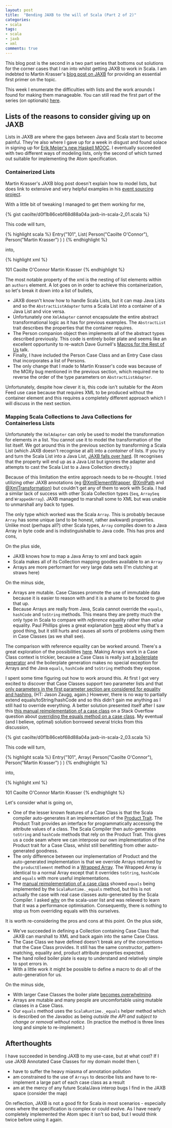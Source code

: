 ```yaml
---
layout: post
title:  "Bending JAXB to the will of Scala (Part 2 of 2)"
categories:
- scala
tags:
- scala
- jaxb
- xml
comments: true
---
```


This blog post is the second in a two part series that bottoms out solutions for the corner cases that I ran into whilst getting JAXB to work in Scala. I am indebted to Martin Krasser's [blog post on JAXB][krasserm-jaxb] for providing an essential first primer on the topic. 

This week I enumerate the difficulties with lists and the work arounds I found for making them manageable. You can still read the first part of the series (on optionals) [here][part-1].

<!--more-->

## Lists of the reasons to consider giving up on JAXB ##

Lists in JAXB are where the gaps between Java and Scala start to become painful. They're also where I gave up for a week in disgust and found solace in signing up for [Erik Meijer's new Haskell MOOC][edx-fp101x]. I eventually succeeded with two different ways of modeling lists, only the second of which turned out suitable for implementing the Atom specification.

### Containerized Lists ###

Martin Krasser's JAXB blog post doesn't explain how to model lists, but does link to extensive and very helpful examples in his [event sourcing project][krasserm-jaxb-working-code].

With a little bit of tweaking I managed to get them working for me,

{% gist caoilte/d0f1b86cebf68d88a04a jaxb-in-scala-2_01.scala %}

This code will turn,

{% highlight scala %}
Entry("101", 
    List(
        Person("Caoilte O'Connor"),
        Person("Martin Krasser")
    )
)
{% endhighlight %}

into,

{% highlight xml %}
<?xml version="1.0" encoding="UTF-8"?>
<entry>
    <id>101</id>
    <authors>
        <person>
            <name>Caoilte O'Connor</name>
        </person>
        <person>
            <name>Martin Krasser</name>
        </person>
    </authors>
</entry>
{% endhighlight %}

The most notable property of the xml is the nesting of list elements within an `authors` element. A lot goes on in order to achieve this containerization, so let's break it down into a list of bullets,

* JAXB doesn't know how to handle Scala Lists, but it can map Java Lists and so the `AbstractListAdapter` turns a Scala List into a container of a Java List and vice versa.
* Unfortunately one `XmlAdapter` cannot encapsulate the entire abstract transformational logic as it has for previous examples. The `AbstractList` trait describes the properties that the container requires.
* The Person companion object then implements all of the abstract types described previously. This code is entirely boiler plate and seems like an excellent opportunity to re-watch Dave Gurnell's [Macros for the Rest of Us][macros-for-rest-of-us-talk] talk.
* Finally, I have included the Person Case Class and an Entry Case class that incorporates a list of Persons. 
* The only change that I made to Martin Krasser's code was because of the MOXy bug mentioned in the previous section, which required me to reverse the order of the type parameters on `AbstractListAdapter`.

Unfortunately, despite how clever it is, this code isn't suitable for the Atom Feed use case because that requires XML to be produced without the container element and this requires a completely different approach which I will discuss in the next section.

### Mapping Scala Collections to Java Collections for Containerless Lists ###

Unfortunately the `XmlAdapter` can only be used to model the transformation for elements _in_ a list. You cannot use it to model the transformation of the list itself. We got around this in the previous section by transforming a Scala List (which JAXB doesn't recognise at all) into a _container_ of lists. If you try and turn the Scala List into a Java List, [JAXB falls over hard][list-to-list-error]. (It recognises that the property will end up as a Java List but ignores the adapter and attempts to cast the Scala List to a Java Collection directly.)

Because of this limitation the entire approach needs to be re-thought. I tried utilizing other JAXB annotations (eg [@XmlElementWrapper][jaxb-xmlelementwrapper], [@XmlPath][moxy-xmlpath] and [@XmlTransformation][moxy-xmltransformation]) but couldn't get any of them to work with Scala. I had a similar lack of success with other Scala Collection types (`Seq`, `ArraySeq` and `WrappedArray`). JAXB managed to marshall some to XML but was unable to unmarshall any back to types.

The only type which worked was the Scala `Array`. This is probably because `Array` has some unique (and to be honest, rather awkward) properties. Unlike most (perhaps all?) other Scala types, `Array` compiles down to a Java Array in byte code and is indistinguishable to Java code. This has pros and cons,

On the plus side,

* JAXB knows how to map a Java Array to xml and back again 
* Scala makes all of its Collection mapping goodies available to an `Array`
* Arrays are more performant for very large data sets (I'm clutching at straws here)

On the minus side,

* Arrays are mutable. Case Classes promote the use of immutable data because it is easier to reason with and it is a shame to be forced to give that up.
* Because Arrays are really from Java, Scala cannot override the `equals`, `hashCode` and `toString` methods. This means they are pretty much the only type in Scala to compare with _reference_ equality rather than _value_ equality. Paul Phillips gives a great explanation [here][pphillips-array-explanation] about why that's a good thing, but it still hurts and causes all sorts of problems using them in Case Classes (as we shall see). 

The comparison with reference equality can be worked around. There's a great exploration of the possibilities [here][scala-array-comparison]. Making Arrays work in a Case Class context is trickier, because a Case Class is really just [a boilerplate generator][zaugg-case-class-opinion] and the boilerplate generation makes no special exception for Arrays and the Java `equals`, `hashCode` and `toString` methods they expose. 


I spent some time figuring out how to work around this. At first I got very excited to discover that Case Classes support two parameter lists and that 
[only parameters in the first parameter section are considered for equality and hashing.][zaugg-case-class-config] (HT: Jason Zaugg, again.) However, there is no way to partially extend equals/toString/hashCode and so this didn't gain me anything as I still had to override everything. A better solution presented itself after I saw this [this manual reimplementation of a case class][manual-case-class] on a Stack Overflow question about [overriding the equals method on a case class][scalaruntime-answer]. My eventual (and I believe, optimal) solution borrowed several tricks from this discussion,

{% gist caoilte/d0f1b86cebf68d88a04a jaxb-in-scala-2_03.scala %}

This code will turn,

{% highlight scala %}
Entry("101", 
    Array(
        Person("Caoilte O'Connor"),
        Person("Martin Krasser")
    )
)
{% endhighlight %}

into,

{% highlight xml %}
<?xml version="1.0" encoding="UTF-8"?>
<entry>
    <id>101</id>
    <author>
        <name>Caoilte O'Connor</name>
    </author>
    <author>
        <name>Martin Krasser</name>
    </author>
</entry>
{% endhighlight %}

Let's consider what is going on,

* One of the lesser known features of a Case Class is that the Scala compiler  auto-generates it an implementation of the [Product Trait][product-trait-api]. The Product Trait provides an interface for programmatically accessing the attribute values of a class. The Scala Compiler then auto-generates `toString` and `hashCode` methods that rely on the Product Trait. This gives us a code seam where we can interpose our own implementation of the Product trait for a Case Class, whilst still benefitting from other auto-generated goodness.
* The only difference between our implementation of Product and the auto-generated implementation is that we override Arrays returned by the `productElement` method in a [Wrapped Array][wrapped-array-api]. The Wrapped Array is identical to a normal Array except that it overrides `toString`, `hashCode` and `equals` with more useful implementations. 
* The [manual reimplementation of a case class][manual-case-class] showed `equals` being implemented by the `ScalaRuntime._equals` method, but this is not actually the case with real case classes auto-generated by the Scala Compiler. I asked [why][my-case-class-equals-question] on the scala-user list and was relieved to learn that it was a performance optimisation. Consequently, there is nothing to stop us from overriding equals with this ourselves.

It is worth re-considering the pros and cons at this point. On the plus side,

* We've succeeded in defining a Collection containing Case Class that JAXB can marshall to XML and back again into the same Case Class.
* The Case Class we have defined doesn't break any of the conventions that the Case Class provides. It still has the same constructor, pattern-matching, equality and, product attribute properties expected.
* The hand rolled boiler plate is easy to understand and relatively simple to spot errors in.
* With a little work it might be possible to define a macro to do all of the auto-generation for us.

On the minus side,

* With larger Case Classes the boiler plate [becomes overwhelming][arrays-in-large-case-class].
* Arrays are mutable and many people are uncomfortable using mutable classes in a Case Class.
* Our `equals` method uses the `ScalaRuntime._equals` helper method which is described on the Javadoc as being _outside the API and subject to change or removal without notice_. (In practice the method is three lines long and simple to re-implement.)

## Afterthoughts ##

I have succeeded in bending JAXB to my use-case, but at what cost? If I use  JAXB Annotated Case Classes for my domain model then I,

* have to suffer the heavy miasma of annotation pollution 
* am constrained to the use of `Arrays` to describe lists and have to re-implement a large part of each case class as a result
* am at the mercy of any future Scala/Java interop bugs I find in the JAXB space (consider the map)

On reflection, JAXB is not a good fit for Scala in most scenarios - especially ones where the specification is complex or could evolve. As I have nearly completely implemented the Atom spec it isn't so bad, but I would think twice before using it again.


[part-1]:                        http://caoilte.org/scala/2014/09/29/bending-jaxb-to-the-will-of-scala-1-of-2/
[krasserm-jaxb]:                 http://krasserm.blogspot.co.uk/2012/02/using-jaxb-for-xml-and-json-apis-in.html
[edx-fp101x]:                    https://www.edx.org/course/delftx/delftx-fp101x-introduction-functional-2126
[krasserm-jaxb-working-code]:    https://github.com/krasserm/eventsourcing-example/tree/play-blog/modules/service/src/main/scala/dev/example/eventsourcing
[macros-for-rest-of-us-talk]:    https://www.parleys.com/play/53a7d2c4e4b0543940d9e542/chapter0/about
[list-to-list-error]:            https://gist.github.com/caoilte/d0f1b86cebf68d88a04a#file-jaxb-in-scala-2_02-txt
[jaxb-xmlelementwrapper]:        http://stackoverflow.com/questions/16202583/xmlelementwrapper-for-unwrapped-collections
[moxy-xmlpath]:                  http://stackoverflow.com/questions/11153599/unmarshalling-nested-collection-via-xmlpath-moxy-annotation
[moxy-xmltransformation]:        http://blog.bdoughan.com/2010/08/xmltransformation-going-beyond.html
[pphillips-array-explanation]:   http://stackoverflow.com/a/3738850/58005
[scala-array-comparison]:        http://blog.bruchez.name/2013/05/scala-array-comparison-without-phd.html
[zaugg-case-class-opinion]:      https://groups.google.com/d/msg/scala-user/buGv-DNNvWs/QzdeSlHeCIEJ
[zaugg-case-class-config]:       http://stackoverflow.com/questions/10373715/scala-ignore-case-class-field-for-equals-hascode/10373946#10373946
[scalaruntime-answer]:           http://stackoverflow.com/a/11396362/58005
[manual-case-class]: https://gist.github.com/okapies/2814608
[product-trait-api]:             http://www.scala-lang.org/api/current/index.html#scala.Product
[wrapped-array-api]:             http://www.scala-lang.org/api/current/index.html#scala.collection.mutable.WrappedArray
[my-case-class-equals-question]: https://groups.google.com/forum/#!topic/scala-user/EfEb8MPa5BM
[arrays-in-large-case-class]:    https://github.com/caoilte/atomizer/blob/755f3c6bc980a8477b2ee0806153579680661fcd/atom-model/src/main/scala/org/caoilte/atomizer/model/Atom.scala#L162

